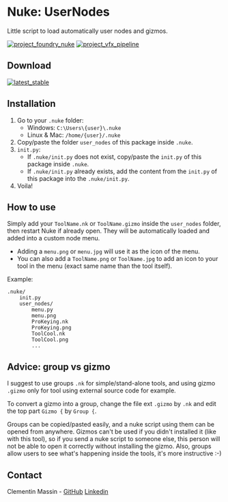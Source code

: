 # Nuke: UserNodes
Little script to load automatically user nodes and gizmos.

[![project_foundry_nuke](https://img.shields.io/badge/my%20category-foundry--nuke-orange?style=flat-square)](https://github.com/ClementinM?tab=repositories&q=%23foundry-nuke&type=&language=)
[![project_vfx_pipeline](https://img.shields.io/badge/my%20category-vfx--pipeline-brightgreen?style=flat-square)](https://github.com/ClementinM?tab=repositories&q=%23vfx-pipeline&type=&language=)

Download
-
[![latest_stable](https://img.shields.io/github/v/release/ClementinM/NukeUserNodes?label=latest%20release&style=flat-square)](https://github.com/ClementinM/NukeUserNodes/releases/latest)

Installation
-
1. Go to your `.nuke` folder:
    * Windows: `C:\Users\{user}\.nuke`
    * Linux & Mac: `/home/{user}/.nuke`
2. Copy/paste the folder `user_nodes` of this package inside `.nuke`.
4. `init.py`:
    * If `.nuke/init.py` does not exist, copy/paste the `init.py` of this package inside `.nuke`.
    * If `.nuke/init.py` already exists, add the content from the `init.py` of this package into the `.nuke/init.py`.
5. Voila!

How to use
-
Simply add your `ToolName.nk` or `ToolName.gizmo` inside the `user_nodes` folder, then restart Nuke if already open.
They will be automatically loaded and added into a custom node menu.

* Adding a `menu.png` or `menu.jpg` will use it as the icon of the menu.
* You can also add a `ToolName.png` or `ToolName.jpg` to add an icon to your tool in the menu (exact same name than the tool itself).

Example:
```
.nuke/
    init.py
    user_nodes/
        menu.py
        menu.png
        ProKeying.nk
        ProKeying.png
        ToolCool.nk
        ToolCool.png
        ...
```

Advice: group vs gizmo
-
I suggest to use groups `.nk` for simple/stand-alone tools, and using gizmo `.gizmo` only for tool using external source code for example.

To convert a gizmo into a group, change the file ext `.gizmo` by `.nk` and edit the top part `Gizmo {` by `Group {`.

Groups can be copied/pasted easily, and a nuke script using them can be opened from anywhere. Gizmos can't be used if you didn't installed it (like with this tool), so if you send a nuke script to someone else, this person will not be able to open it correctly without installing the gizmo.
Also, groups allow users to see what's happening inside the tools, it's more instructive :-)

Contact
-
Clementin Massin -
[GitHub](https://github.com/ClementinM?tab=repositories)
[Linkedin](https://www.linkedin.com/in/clementinmassin)
